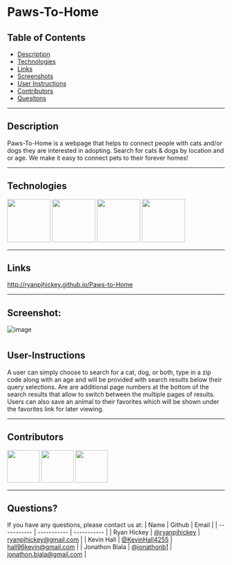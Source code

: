 # Paws-To-Home

## Table of Contents

- [Description](#Description)
- [Technologies](#Technologies)
- [Links](#Links)
- [Screenshots](#Screenshots)
- [User Instructions](#User-Instructions)
- [Contributors](#Contributors)
- [Quesitons](#Questions)

---

## Description

Paws-To-Home is a webpage that helps to connect people with cats and/or dogs they are interested in adopting. Search for cats & dogs by location and or age. We make it easy to connect pets to their forever homes!

---

## Technologies

<p float="left">
<img src="https://www.logolynx.com/images/logolynx/s_1a/1a6dec46e15b0c11c178b4c7d1efd937.png" width="100" height="100">
<img src="https://static.gunnarpeipman.com/wp-content/uploads/2020/09/aspnet-featured.png" width="100" height="100">
<img src="https://upload.wikimedia.org/wikipedia/commons/thumb/9/99/Unofficial_JavaScript_logo_2.svg/512px-Unofficial_JavaScript_logo_2.svg.png?20141107110902>" width="100" height="100">
<img src="https://www.logolynx.com/images/logolynx/s_7c/7cd9586a595db92320ebf7beab22a7af.png" width="100" height="100">
</p>

---

## Links

http://ryanpjhickey.github.io/Paws-to-Home

---

## Screenshot:

![image](./assets/images/p2h.png)

#

## User-Instructions

A user can simply choose to search for a cat, dog, or both, type in a zip code along with an age and will be provided with search results below their query selections. Are are additional page numbers at the bottom of the search results that allow to switch between the multiple pages of results. Users can also save an animal to their favorites which will be shown under the favorites link for later viewing.

---

## Contributors

[<img src="https://ca.slack-edge.com/T03EP850QMA-U03MKQ6HKB3-2c9d97da4786-512" width="75" height="75">](https://github.com/ryanpjhickey)
[<img src="https://ca.slack-edge.com/T03EP850QMA-U03MKSQRW6P-3ef746271a44-512" width="75" height="75">](https://github.com/KevinHall4255)
[<img src="https://ca.slack-edge.com/T03EP850QMA-U03LRRGR9SA-26e6f5444e8e-512" width="75" height="75">](https://github.com/jonathonb1)

---

## Questions?

If you have any questions, please contact us at:
| Name | Github | Email |
| ----------- | ----------- | ----------- |
| Ryan Hickey | [@ryanpjhickey](https://github.com/ryanpjhickey) | ryanpjhickey@gmail.com |
| Kevin Hall | [@KevinHall4255](https://github.com/KevinHall4255) | hall96kevin@gmail.com |
| Jonathon Biala | [@jonathonb1](https://github.com/jonathonb1) | jonathon.biala@gmail.com |
